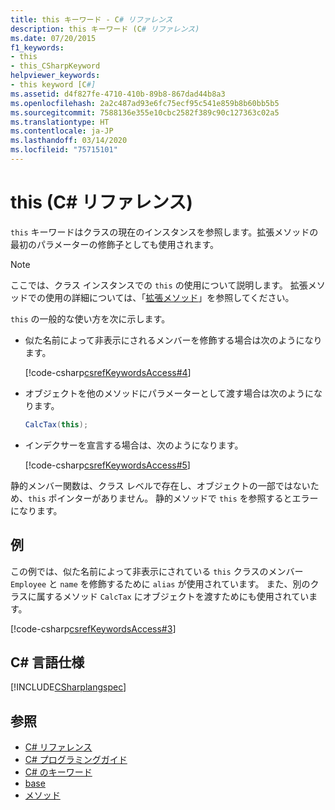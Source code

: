 ```yaml
---
title: this キーワード - C# リファレンス
description: this キーワード (C# リファレンス)
ms.date: 07/20/2015
f1_keywords:
- this
- this_CSharpKeyword
helpviewer_keywords:
- this keyword [C#]
ms.assetid: d4f827fe-4710-410b-89b8-867dad44b8a3
ms.openlocfilehash: 2a2c487ad93e6fc75ecf95c541e859b8b60bb5b5
ms.sourcegitcommit: 7588136e355e10cbc2582f389c90c127363c02a5
ms.translationtype: HT
ms.contentlocale: ja-JP
ms.lasthandoff: 03/14/2020
ms.locfileid: "75715101"
---
```

# <a name="this-c-reference"></a>this (C# リファレンス)

`this` キーワードはクラスの現在のインスタンスを参照します。拡張メソッドの最初のパラメーターの修飾子としても使用されます。

> [!NOTE]
> ここでは、クラス インスタンスでの `this` の使用について説明します。 拡張メソッドでの使用の詳細については、「[拡張メソッド](../../programming-guide/classes-and-structs/extension-methods.md)」を参照してください。

`this` の一般的な使い方を次に示します。

- 似た名前によって非表示にされるメンバーを修飾する場合は次のようになります。

  [!code-csharp[csrefKeywordsAccess#4](~/samples/snippets/csharp/VS_Snippets_VBCSharp/csrefKeywordsAccess/CS/csrefKeywordsAccess.cs#4)]  

- オブジェクトを他のメソッドにパラメーターとして渡す場合は次のようになります。

  ```csharp
  CalcTax(this);
  ```

- インデクサーを宣言する場合は、次のようになります。

  [!code-csharp[csrefKeywordsAccess#5](~/samples/snippets/csharp/VS_Snippets_VBCSharp/csrefKeywordsAccess/CS/csrefKeywordsAccess.cs#5)]

静的メンバー関数は、クラス レベルで存在し、オブジェクトの一部ではないため、`this` ポインターがありません。 静的メソッドで `this` を参照するとエラーになります。

## <a name="example"></a>例

この例では、似た名前によって非表示にされている `this` クラスのメンバー `Employee` と `name` を修飾するために `alias` が使用されています。 また、別のクラスに属するメソッド `CalcTax` にオブジェクトを渡すためにも使用されています。

[!code-csharp[csrefKeywordsAccess#3](~/samples/snippets/csharp/VS_Snippets_VBCSharp/csrefKeywordsAccess/CS/csrefKeywordsAccess.cs#3)]

## <a name="c-language-specification"></a>C# 言語仕様

[!INCLUDE[CSharplangspec](~/includes/csharplangspec-md.md)]

## <a name="see-also"></a>参照

- [C# リファレンス](../index.md)
- [C# プログラミングガイド](../../programming-guide/index.md)
- [C# のキーワード](index.md)
- [base](base.md)
- [メソッド](../../programming-guide/classes-and-structs/methods.md)
